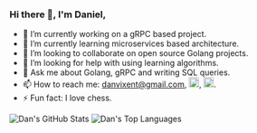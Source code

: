 ### Hi there 👋, I'm Daniel,

- 🔭 I’m currently working on a gRPC based project.
- 🌱 I’m currently learning microservices based architecture.
- 👯 I’m looking to collaborate on open source Golang projects.
- 🤔 I’m looking for help with using learning algorithms.
- 💬 Ask me about Golang, gRPC and writing SQL queries.
- 📫 How to reach me: danvixent@gmail.com, [<img src='https://cdn.jsdelivr.net/npm/simple-icons@3.0.1/icons/twitter.svg' alt='twitter' height='18'>](https://twitter.com/danvixent), [<img src='https://cdn.jsdelivr.net/npm/simple-icons@3.0.1/icons/linkedin.svg' alt='LinkedIn' height='18'>](https://linkedin.com/daniel-oluojomu).
- ⚡ Fun fact: I love chess.


![Dan's GitHub Stats](https://github-readme-stats.vercel.app/api?username=danvixent&theme=buefy&show_icons=true&&line_height=40&count_private=true)
![Dan's Top Languages](https://github-readme-stats.vercel.app/api/top-langs/?username=danvixent&theme=buefy&show_icons=true)
